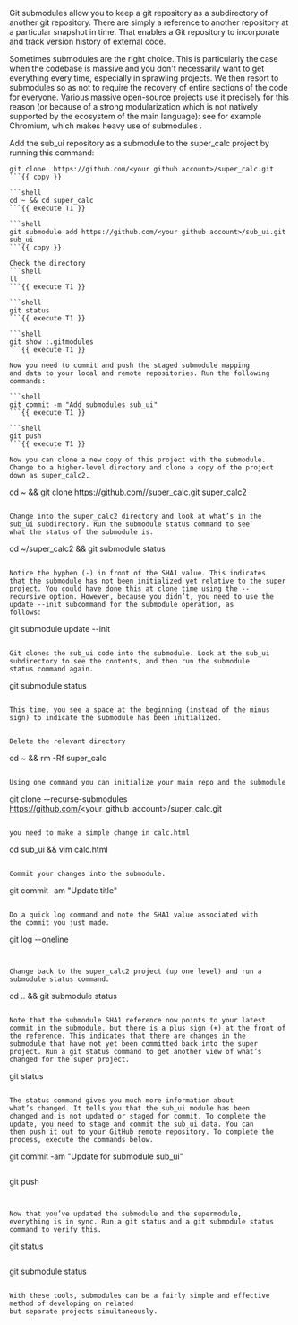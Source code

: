 Git submodules allow you to keep a git repository as a subdirectory of another git repository. 
There are simply a reference to another repository at a particular snapshot in time. 
That enables a Git repository to incorporate and track version history of external code.

Sometimes submodules are the right choice. 
This is particularly the case when the codebase is massive and you don't necessarily want to get everything every time, 
especially in sprawling projects. We then resort to submodules so as not to require the recovery of entire sections of
the code for everyone. Various massive open-source projects use it precisely for this reason (or because of a strong 
modularization which is not natively supported by the ecosystem of the main language): 
see for example Chromium, which makes heavy use of submodules .

Add the sub_ui repository as a submodule to the super_calc
project by running this command:
```shell
git clone  https://github.com/<your github account>/super_calc.git 
```{{ copy }}

```shell
cd ~ && cd super_calc
```{{ execute T1 }}

```shell
git submodule add https://github.com/<your github account>/sub_ui.git sub_ui
```{{ copy }}

Check the directory 
```shell
ll
```{{ execute T1 }}

```shell
git status 
```{{ execute T1 }}

```shell
git show :.gitmodules
```{{ execute T1 }}

Now you need to commit and push the staged submodule mapping
and data to your local and remote repositories. Run the following
commands:

```shell
git commit -m "Add submodules sub_ui"
```{{ execute T1 }}

```shell
git push
```{{ execute T1 }}

Now you can clone a new copy of this project with the submodule.
Change to a higher-level directory and clone a copy of the project
down as super_calc2.

```
cd ~ && git clone https://github.com/<your github account>/super_calc.git super_calc2
```{{ copy }}

Change into the super_calc2 directory and look at what’s in the
sub_ui subdirectory. Run the submodule status command to see
what the status of the submodule is.

```
cd ~/super_calc2 && git submodule status 
```{{ execute T1 }}

Notice the hyphen (-) in front of the SHA1 value. This indicates
that the submodule has not been initialized yet relative to the super
project. You could have done this at clone time using the --
recursive option. However, because you didn’t, you need to use the
update --init subcommand for the submodule operation, as
follows:

```
git submodule update --init
```{{ execute T1 }}

Git clones the sub_ui code into the submodule. Look at the sub_ui
subdirectory to see the contents, and then run the submodule
status command again.

```
git submodule status
```{{ execute T1 }}

This time, you see a space at the beginning (instead of the minus
sign) to indicate the submodule has been initialized.


Delete the relevant directory  
```
cd ~ && rm -Rf super_calc
```{{ execute T1 }}

Using one command you can initialize your main repo and the submodule 
```
git clone --recurse-submodules https://github.com/<your_github_account>/super_calc.git 
```{{ execute T1 }}

you need to make a simple change in calc.html 

```
cd sub_ui && vim calc.html 
```{{ execute T1 }}

Commit your changes into the submodule.
```
git commit -am "Update title"
```{{ execute T1 }}

Do a quick log command and note the SHA1 value associated with
the commit you just made.

```
git log --oneline 
```{{ execute T1 }}


Change back to the super_calc2 project (up one level) and run a
submodule status command.

```
cd .. && git submodule status 
```{{ execute T1 }}

Note that the submodule SHA1 reference now points to your latest
commit in the submodule, but there is a plus sign (+) at the front of
the reference. This indicates that there are changes in the
submodule that have not yet been committed back into the super
project. Run a git status command to get another view of what’s
changed for the super project.

```
git status
```{{ execute T1 }}

The status command gives you much more information about
what’s changed. It tells you that the sub_ui module has been
changed and is not updated or staged for commit. To complete the
update, you need to stage and commit the sub_ui data. You can
then push it out to your GitHub remote repository. To complete the
process, execute the commands below.

```
git commit -am "Update for submodule sub_ui"
```{{ execute T1 }}

```
git  push
```{{ execute T1 }}


Now that you’ve updated the submodule and the supermodule,
everything is in sync. Run a git status and a git submodule status
command to verify this.

```
git status
```{{ execute T1 }}

```
git  submodule status
```{{ execute T1 }}

With these tools, submodules can be a fairly simple and effective method of developing on related
but separate projects simultaneously.


